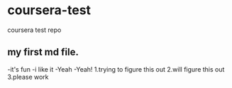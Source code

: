 # coursera-test
coursera test repo
## my first md file.
-it's fun
-i like it
-Yeah
-Yeah!
1.trying to figure this out
2.will figure this out
3.please work